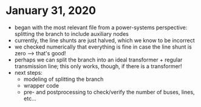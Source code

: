 # January 31, 2020
- began with the most relevant file from a power-systems perspective: splitting the branch to include auxiliary nodes
- currently, the line shunts are just halved, which we know to be incorrect
- we checked numerically that everything is fine in case the line shunt is zero --> that's good!
- perhaps we can split the branch into an ideal transformer + regular transmission line; this only works, though, if there is a transformer!
- next steps:
  - modeling of splitting the branch
  - wrapper code
  - pre- and postprocessing to check/verify the number of buses, lines, etc...